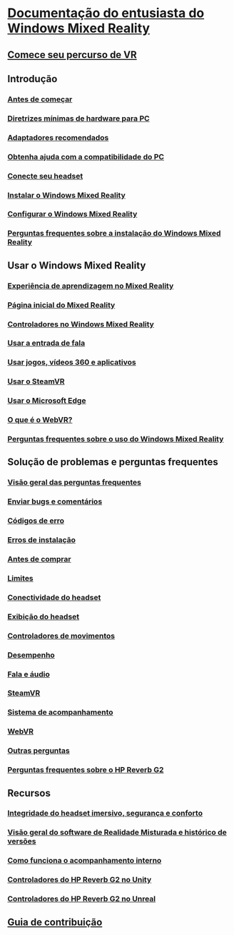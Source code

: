 # [Documentação do entusiasta do Windows Mixed Reality](index.yml)
## [Comece seu percurso de VR](vr-journey.md)

## Introdução
### [Antes de começar](before-you-start.md)
### [Diretrizes mínimas de hardware para PC](windows-mixed-reality-minimum-pc-hardware-compatibility-guidelines.md)
### [Adaptadores recomendados](recommended-adapters-for-windows-mixed-reality-capable-pcs.md)
### [Obtenha ajuda com a compatibilidade do PC](get-help-with-pc-compatibility.md)
### [Conecte seu headset](plug-in-your-headset.md)
### [Instalar o Windows Mixed Reality](install-windows-mixed-reality.md)
### [Configurar o Windows Mixed Reality](set-up-windows-mixed-reality.md)
### [Perguntas frequentes sobre a instalação do Windows Mixed Reality](wmr-setup-faq.md)

## Usar o Windows Mixed Reality
### [Experiência de aprendizagem no Mixed Reality](learn-mixed-reality.md)
### [Página inicial do Mixed Reality](your-mixed-reality-home.md)
### [Controladores no Windows Mixed Reality](controllers-in-wmr.md)
### [Usar a entrada de fala](using-speech-in-wmr.md)
### [Usar jogos, vídeos 360 e aplicativos](using-games-and-apps-in-windows-mixed-reality.md)
### [Usar o SteamVR](using-steamvr-with-windows-mixed-reality.md)
### [Usar o Microsoft Edge](using-microsoft-edge.md)
### [O que é o WebVR?](webvr.md)
### [Perguntas frequentes sobre o uso do Windows Mixed Reality](using-wmr-faq.md)

## Solução de problemas e perguntas frequentes
### [Visão geral das perguntas frequentes](troubleshooting-windows-mixed-reality.md)
### [Enviar bugs e comentários](filing-feedback.md)
### [Códigos de erro](error-codes.md)
### [Erros de instalação](installation_errors.md)
### [Antes de comprar](before-you-buy-faqs.md)
### [Limites](boundary-questions.md)
### [Conectividade do headset](headset-connectivity.md)
### [Exibição do headset](headset-display.md)
### [Controladores de movimentos](motion-controller-problems.md)
### [Desempenho](performance-questions.md)
### [Fala e áudio](speech-and-audio.md)
### [SteamVR](steamvr-questions.md)
### [Sistema de acompanhamento](tracking.md)
### [WebVR](webvr-questions.md)
### [Outras perguntas](other-questions.md)
### [Perguntas frequentes sobre o HP Reverb G2](reverbG2-faq.md)

## Recursos
### [Integridade do headset imersivo, segurança e conforto](wmr-health-safety-comfort.md)
### [Visão geral do software de Realidade Misturada e histórico de versões](mixed-reality-software.md)
### [Como funciona o acompanhamento interno](tracking-system.md)
### [Controladores do HP Reverb G2 no Unity](/windows/mixed-reality/develop/unity/unity-reverb-g2-controllers)
### [Controladores do HP Reverb G2 no Unreal](/windows/mixed-reality/develop/unreal/unreal-reverb-g2-controllers)

## [Guia de contribuição](contributing.md)